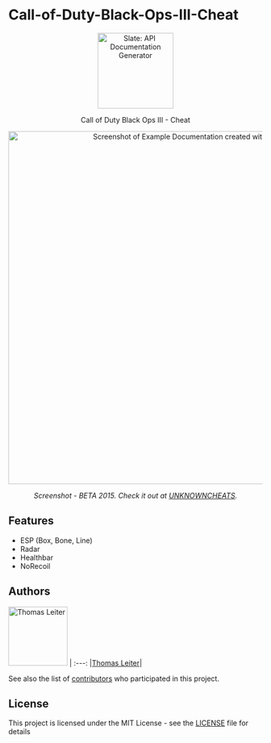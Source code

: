 # Call-of-Duty-Black-Ops-III-Cheat

<p align="center">
  <img src="https://raw.githubusercontent.com/tomLadder/Call-of-Duty-Black-Ops-III-Cheat/master/img/icon.png" alt="Slate: API Documentation Generator" width="150">
</p>

<p align="center">Call of Duty Black Ops III - Cheat</p>

<p align="center"><img src="https://raw.githubusercontent.com/tomLadder/Call-of-Duty-Black-Ops-III-Cheat/master/img/pic.jpeg" width=700 alt="Screenshot of Example Documentation created with Slate"></p>

<p align="center"><em>Screenshot - BETA 2015. Check it out at <a href="hhttps://www.unknowncheats.me/forum/call-duty-black-ops-3/156258-black-ops-3-beta-hack-esp-radar-norecoil.html">UNKNOWNCHEATS</a>.</em></p>

Features
------------
* ESP (Box, Bone, Line)
* Radar
* Healthbar
* NoRecoil

## Authors

[<img alt="Thomas Leiter" src="https://avatars3.githubusercontent.com/u/20393156?s=400&u=ae0a43de5d81d58a698abffe4e2ede024f2b6700&v=4" width="117">](https://github.com/tomLadder) |
:---:
|[Thomas Leiter](https://github.com/tomLadder)|


See also the list of [contributors](https://github.com/tomLadder/OpenPass/contributors) who participated in this project.

## License

This project is licensed under the MIT License - see the [LICENSE](LICENSE) file for details